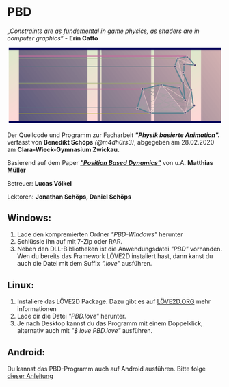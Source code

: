 # PBD
*„Constraints are as fundemental in game physics, as shaders are in computer graphics“* - **Erin Catto**

![](Cover.png)

Der Quellcode und Programm zur Facharbeit  ***"Physik basierte Animation".***
verfasst von **Benedikt Schöps** _(@m4dh0rs3)_, abgegeben am 28.02.2020 am **Clara-Wieck-Gymnasium Zwickau.**

Basierend auf dem Paper [***"Position Based Dynamics"***](https://matthias-research.github.io/pages/publications/posBasedDyn.pdf) von u.A. **Matthias Müller**

Betreuer: **Lucas Völkel**

Lektoren: **Jonathan Schöps, Daniel Schöps**

## Windows:
1. Lade den kompremierten Ordner _"PBD-Windows"_ herunter
2. Schlüssle ihn auf mit 7-Zip oder RAR.
3. Neben den DLL-Bibliotheken ist die Anwendungsdatei _"PBD"_ vorhanden. Wen du bereits das Framework LÖVE2D instaliert hast, dann kanst du auch die Datei mit dem Suffix _".love"_ ausführen.

## Linux:
1. Instaliere das LÖVE2D Package. Dazu gibt es auf [LÖVE2D.ORG](https://love2d.org) mehr informationen
2. Lade dir die Datei _"PBD.love"_ herunter.
3. Je nach Desktop kannst du das Programm mit einem Doppelklick, alternativ auch mit _"$ love PBD.love"_ ausführen.

## Android:
Du kannst das PBD-Programm auch auf Android ausführen. Bitte folge [dieser Anleitung](https://love2d.org/wiki/Getting_Started#Android)
